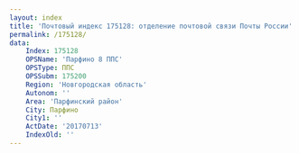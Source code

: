 ```yaml
---
layout: index
title: 'Почтовый индекс 175128: отделение почтовой связи Почты России'
permalink: /175128/
data:
    Index: 175128
    OPSName: 'Парфино 8 ППС'
    OPSType: ППС
    OPSSubm: 175200
    Region: 'Новгородская область'
    Autonom: ''
    Area: 'Парфинский район'
    City: Парфино
    City1: ''
    ActDate: '20170713'
    IndexOld: ''
---
```

